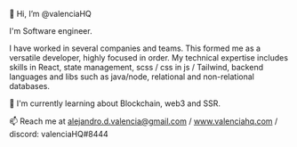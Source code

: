 👋 Hi, I’m @valenciaHQ

I'm Software engineer. 

I have worked in several companies and teams. This formed me as a versatile developer, highly focused in order. 
My technical expertise includes skills in React, state management, scss / css in js / Tailwind, backend languages and libs such as java/node, relational and non-relational databases.

🌱 I'm currently learning about Blockchain, web3 and SSR.

📫 Reach me at alejandro.d.valencia@gmail.com / www.valenciahq.com / discord: valenciaHQ#8444
